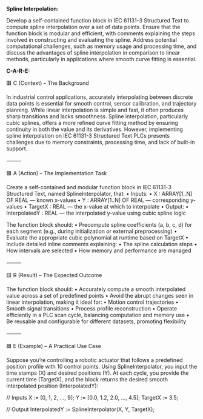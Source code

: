 **Spline Interpolation:**

Develop a self-contained function block in IEC 61131-3 Structured Text to compute spline interpolation over a set of data points. Ensure that the function block is modular and efficient, with comments explaining the steps involved in constructing and evaluating the spline. Address potential computational challenges, such as memory usage and processing time, and discuss the advantages of spline interpolation in comparison to linear methods, particularly in applications where smooth curve fitting is essential.

**C-A-R-E:**

🟥 C (Context) – The Background

In industrial control applications, accurately interpolating between discrete data points is essential for smooth control, sensor calibration, and trajectory planning. While linear interpolation is simple and fast, it often produces sharp transitions and lacks smoothness. Spline interpolation, particularly cubic splines, offers a more refined curve fitting method by ensuring continuity in both the value and its derivatives. However, implementing spline interpolation on IEC 61131-3 Structured Text PLCs presents challenges due to memory constraints, processing time, and lack of built-in support.

⸻

🟩 A (Action) – The Implementation Task

Create a self-contained and modular function block in IEC 61131-3 Structured Text, named SplineInterpolator, that:
	•	Inputs:
	•	X : ARRAY[1..N] OF REAL — known x-values
	•	Y : ARRAY[1..N] OF REAL — corresponding y-values
	•	TargetX : REAL — the x-value at which to interpolate
	•	Output:
	•	InterpolatedY : REAL — the interpolated y-value using cubic spline logic

The function block should:
	•	Precompute spline coefficients (a, b, c, d) for each segment (e.g., during initialization or external preprocessing)
	•	Evaluate the appropriate cubic polynomial at runtime based on TargetX
	•	Include detailed inline comments explaining:
	•	The spline calculation steps
	•	How intervals are selected
	•	How memory and performance are managed

⸻

🟨 R (Result) – The Expected Outcome

The function block should:
	•	Accurately compute a smooth interpolated value across a set of predefined points
	•	Avoid the abrupt changes seen in linear interpolation, making it ideal for:
	•	Motion control trajectories
	•	Smooth signal transitions
	•	Process profile reconstruction
	•	Operate efficiently in a PLC scan cycle, balancing computation and memory use
	•	Be reusable and configurable for different datasets, promoting flexibility

⸻

🟦 E (Example) – A Practical Use Case

Suppose you’re controlling a robotic actuator that follows a predefined position profile with 10 control points. Using SplineInterpolator, you input the time stamps (X) and desired positions (Y). At each cycle, you provide the current time (TargetX), and the block returns the desired smooth interpolated position (InterpolatedY):

// Inputs
X := [0, 1, 2, ..., 9];
Y := [0.0, 1.2, 2.0, ..., 4.5];
TargetX := 3.5;

// Output
InterpolatedY := SplineInterpolator(X, Y, TargetX);
